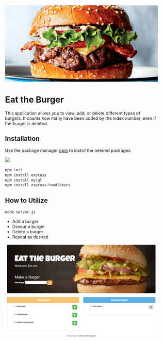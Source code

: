 ![Eat the Burger](/public/assets/img/burgerlg.jpg)
# Eat the Burger

This application allows you to view, add, or delete different types of burgers.  It counts how many have been added by the index number, even if the burger is deleted.

## Installation

Use the package manager [npm](https://www.npmjs.com/) to install the needed packages.

![ ](https://img.shields.io/github/last-commit/anniekay825/burger.svg?color=blue)

```bash
npm init
npm install express
npm install mysql
npm install express-handlebars
```
## How to Utilize
```bash
node server.js
```

- Add a burger
- Devour a burger
- Delete a burger
- Repeat as desired


![App](/public/assets/img/Capture1.PNG)

